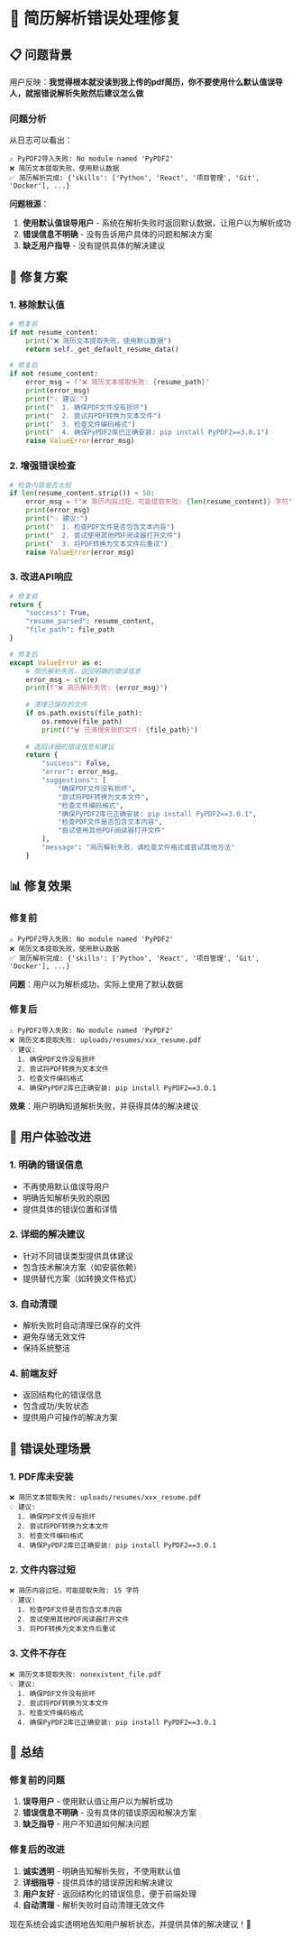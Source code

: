 # 🚨 简历解析错误处理修复

## 📋 问题背景

用户反映：**我觉得根本就没读到我上传的pdf简历，你不要使用什么默认值误导人，就报错说解析失败然后建议怎么做**

### 问题分析
从日志可以看出：
```
⚠️ PyPDF2导入失败: No module named 'PyPDF2'
❌ 简历文本提取失败，使用默认数据
✅ 简历解析完成: {'skills': ['Python', 'React', '项目管理', 'Git', 'Docker'], ...}
```

**问题根源**：
1. **使用默认值误导用户** - 系统在解析失败时返回默认数据，让用户以为解析成功
2. **错误信息不明确** - 没有告诉用户具体的问题和解决方案
3. **缺乏用户指导** - 没有提供具体的解决建议

## 🎯 修复方案

### 1. **移除默认值**
```python
# 修复前
if not resume_content:
    print("❌ 简历文本提取失败，使用默认数据")
    return self._get_default_resume_data()

# 修复后
if not resume_content:
    error_msg = f"❌ 简历文本提取失败: {resume_path}"
    print(error_msg)
    print("💡 建议:")
    print("  1. 确保PDF文件没有损坏")
    print("  2. 尝试将PDF转换为文本文件")
    print("  3. 检查文件编码格式")
    print("  4. 确保PyPDF2库已正确安装: pip install PyPDF2==3.0.1")
    raise ValueError(error_msg)
```

### 2. **增强错误检查**
```python
# 检查内容是否太短
if len(resume_content.strip()) < 50:
    error_msg = f"❌ 简历内容过短，可能提取失败: {len(resume_content)} 字符"
    print(error_msg)
    print("💡 建议:")
    print("  1. 检查PDF文件是否包含文本内容")
    print("  2. 尝试使用其他PDF阅读器打开文件")
    print("  3. 将PDF转换为文本文件后重试")
    raise ValueError(error_msg)
```

### 3. **改进API响应**
```python
# 修复前
return {
    "success": True, 
    "resume_parsed": resume_content,
    "file_path": file_path
}

# 修复后
except ValueError as e:
    # 简历解析失败，返回明确的错误信息
    error_msg = str(e)
    print(f"❌ 简历解析失败: {error_msg}")
    
    # 清理已保存的文件
    if os.path.exists(file_path):
        os.remove(file_path)
        print(f"🗑️ 已清理失败的文件: {file_path}")
    
    # 返回详细的错误信息和建议
    return {
        "success": False,
        "error": error_msg,
        "suggestions": [
            "确保PDF文件没有损坏",
            "尝试将PDF转换为文本文件",
            "检查文件编码格式",
            "确保PyPDF2库已正确安装: pip install PyPDF2==3.0.1",
            "检查PDF文件是否包含文本内容",
            "尝试使用其他PDF阅读器打开文件"
        ],
        "message": "简历解析失败，请检查文件格式或尝试其他方法"
    }
```

## 📊 修复效果

### 修复前
```
⚠️ PyPDF2导入失败: No module named 'PyPDF2'
❌ 简历文本提取失败，使用默认数据
✅ 简历解析完成: {'skills': ['Python', 'React', '项目管理', 'Git', 'Docker'], ...}
```
**问题**：用户以为解析成功，实际上使用了默认数据

### 修复后
```
⚠️ PyPDF2导入失败: No module named 'PyPDF2'
❌ 简历文本提取失败: uploads/resumes/xxx_resume.pdf
💡 建议:
  1. 确保PDF文件没有损坏
  2. 尝试将PDF转换为文本文件
  3. 检查文件编码格式
  4. 确保PyPDF2库已正确安装: pip install PyPDF2==3.0.1
```
**效果**：用户明确知道解析失败，并获得具体的解决建议

## 🎉 用户体验改进

### 1. **明确的错误信息**
- 不再使用默认值误导用户
- 明确告知解析失败的原因
- 提供具体的错误位置和详情

### 2. **详细的解决建议**
- 针对不同错误类型提供具体建议
- 包含技术解决方案（如安装依赖）
- 提供替代方案（如转换文件格式）

### 3. **自动清理**
- 解析失败时自动清理已保存的文件
- 避免存储无效文件
- 保持系统整洁

### 4. **前端友好**
- 返回结构化的错误信息
- 包含成功/失败状态
- 提供用户可操作的解决方案

## 🚀 错误处理场景

### 1. **PDF库未安装**
```
❌ 简历文本提取失败: uploads/resumes/xxx_resume.pdf
💡 建议:
  1. 确保PDF文件没有损坏
  2. 尝试将PDF转换为文本文件
  3. 检查文件编码格式
  4. 确保PyPDF2库已正确安装: pip install PyPDF2==3.0.1
```

### 2. **文件内容过短**
```
❌ 简历内容过短，可能提取失败: 15 字符
💡 建议:
  1. 检查PDF文件是否包含文本内容
  2. 尝试使用其他PDF阅读器打开文件
  3. 将PDF转换为文本文件后重试
```

### 3. **文件不存在**
```
❌ 简历文本提取失败: nonexistent_file.pdf
💡 建议:
  1. 确保PDF文件没有损坏
  2. 尝试将PDF转换为文本文件
  3. 检查文件编码格式
  4. 确保PyPDF2库已正确安装: pip install PyPDF2==3.0.1
```

## 🎯 总结

### 修复前的问题
1. **误导用户** - 使用默认值让用户以为解析成功
2. **错误信息不明确** - 没有具体的错误原因和解决方案
3. **缺乏指导** - 用户不知道如何解决问题

### 修复后的改进
1. **诚实透明** - 明确告知解析失败，不使用默认值
2. **详细指导** - 提供具体的错误原因和解决建议
3. **用户友好** - 返回结构化的错误信息，便于前端处理
4. **自动清理** - 解析失败时自动清理无效文件

现在系统会诚实透明地告知用户解析状态，并提供具体的解决建议！🎯 